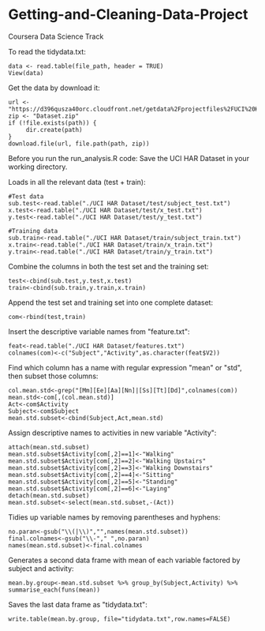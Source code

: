 # Getting-and-Cleaning-Data-Project
Coursera Data Science Track

To read the tidydata.txt:

  	data <- read.table(file_path, header = TRUE)
  	View(data)
Get the data by download it:

	url <- "https://d396qusza40orc.cloudfront.net/getdata%2Fprojectfiles%2FUCI%20HAR%20Dataset.zip"
	zip <- "Dataset.zip"
	if (!file.exists(path)) {
		 dir.create(path)
	}
	download.file(url, file.path(path, zip))

Before you run the run_analysis.R code: Save the UCI HAR Dataset in your working directory.

Loads in all the relevant data (test + train):

	#Test data
	sub.test<-read.table("./UCI HAR Dataset/test/subject_test.txt")
	x.test<-read.table("./UCI HAR Dataset/test/x_test.txt")
	y.test<-read.table("./UCI HAR Dataset/test/y_test.txt")
	
	#Training data
	sub.train<-read.table("./UCI HAR Dataset/train/subject_train.txt")
	x.train<-read.table("./UCI HAR Dataset/train/x_train.txt")
	y.train<-read.table("./UCI HAR Dataset/train/y_train.txt")
	
Combine the columns in both the test set and the training set:
	
	test<-cbind(sub.test,y.test,x.test)
	train<-cbind(sub.train,y.train,x.train)

Append the test set and training set into one complete dataset:
	
	com<-rbind(test,train)

Insert the descriptive variable names from "feature.txt":

	feat<-read.table("./UCI HAR Dataset/features.txt")
	colnames(com)<-c("Subject","Activity",as.character(feat$V2))
	
Find which column has a name with regular expression "mean" or "std", then subset those columns:

	col.mean.std<-grep("[Mm][Ee][Aa][Nn]|[Ss][Tt][Dd]",colnames(com))
	mean.std<-com[,(col.mean.std)]
	Act<-com$Activity
	Subject<-com$Subject
	mean.std.subset<-cbind(Subject,Act,mean.std)
	
Assign descriptive names to activities in new variable "Activity":
	
	attach(mean.std.subset)
	mean.std.subset$Activity[com[,2]==1]<-"Walking"
	mean.std.subset$Activity[com[,2]==2]<-"Walking Upstairs"
	mean.std.subset$Activity[com[,2]==3]<-"Walking Downstairs"
	mean.std.subset$Activity[com[,2]==4]<-"Sitting"
	mean.std.subset$Activity[com[,2]==5]<-"Standing"
	mean.std.subset$Activity[com[,2]==6]<-"Laying"
	detach(mean.std.subset)
	mean.std.subset<-select(mean.std.subset,-(Act))
	
Tidies up variable names by removing parentheses and hyphens:
	
	no.paran<-gsub("\\(|\\)","",names(mean.std.subset))
	final.colnames<-gsub("\\-"," ",no.paran)
	names(mean.std.subset)<-final.colnames
	
Generates a second data frame with mean of each variable factored by subject and activity:

	mean.by.group<-mean.std.subset %>% group_by(Subject,Activity) %>% summarise_each(funs(mean))
	
Saves the last data frame as "tidydata.txt":

	write.table(mean.by.group, file="tidydata.txt",row.names=FALSE)
